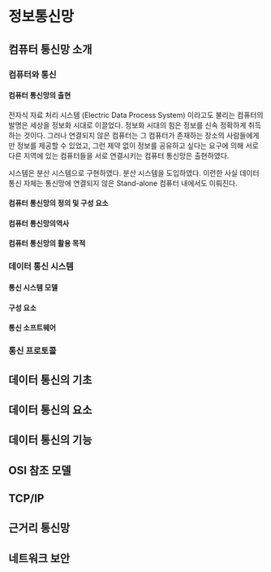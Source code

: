 # 정보통신망

## 컴퓨터 통신망 소개

### 컴퓨터와 통신

#### 컴퓨터 통신망의 출현

전자식 자료 처리 시스템 (Electric Data Process System) 이라고도 불리는 컴퓨터의 발명은 세상을 정보화 시대로 이끌었다. 정보화 시대의 힘은 정보를 신속 정확하게 취득하는 것이다. 그러나 연결되지 않은 컴퓨터는 그 컴퓨터가 존재하는 장소의 사람들에게만 정보를 제공할 수 있었고, 그런 제약 없이 정보를 공유하고 싶다는 요구에 의해 서로 다른 지역에 있는 컴퓨터들을 서로 연결시키는 컴퓨터 통신망은 출현하였다.

시스템은 분산 시스템으로 구현하였다.
분산 시스템을 도입하였다.
이런한
사실 데이터 통신 자체는 통신망에 연결되지 않은 Stand-alone 컴퓨터 내에서도 이뤄진다.

#### 컴퓨터 통신망의 정의 및 구성 요소

#### 컴퓨터 통신망의역사

#### 컴퓨터 통신망의 활용 목적

### 데이터 통신 시스템

#### 통신 시스템 모델

#### 구성 요소

#### 통신 소프트웨어

### 통신 프로토콜

## 데이터 통신의 기초

## 데이터 통신의 요소

## 데이터 통신의 기능

## OSI 참조 모델

## TCP/IP

## 근거리 통신망

## 네트워크 보안

